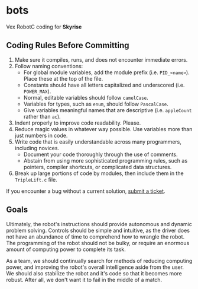 bots
====

Vex RobotC coding for **Skyrise**

## Coding Rules Before Committing

1. Make sure it compiles, runs, and does not encounter immediate errors.
2. Follow naming conventions:
     - For global module variables, add the module prefix (i.e. `PID_<name>`). Place these at the top of the file.
     - Constants should have all letters capitalized and underscored (i.e. `POWER_MAX`).
     - Normal, editable variables should follow `camelCase`.
     - Variables for types, such as `enum`, should follow `PascalCase`.
     - Give variables meaningful names that are descriptive (i.e. `appleCount` rather than `ac`).
3. Indent properly to improve code readability. Please.
4. Reduce magic values in whatever way possible. Use variables more than just numbers in code.
5. Write code that is easily understandable across many programmers, including novices.
	 - Document your code thoroughly through the use of comments.
	 - Abstain from using more sophisticated programming rules, such as pointers, compiler shortcuts, or complicated data structures.
6. Break up large portions of code by modules, then include them in the `TripleLift.c` file. 

If you encounter a bug without a current solution, [submit a ticket](http://github.com/noahisaboa/bots/issues). 

## Goals

Ultimately, the robot's instructions should provide autonomous and dynamic problem solving.
Controls should be simple and intuitive, as the driver does not have an abundance of time to comprehend how to wrangle the robot.
The programming of the robot should not be bulky, or require an enormous amount of computing power to complete its task.

As a team, we should continually search for methods of reducing computing power, and improving the robot's overall intelligence aside from the user.
We should also stabilize the robot and it's code so that it becomes more robust. After all, we don't want it to fail in the middle of a match.